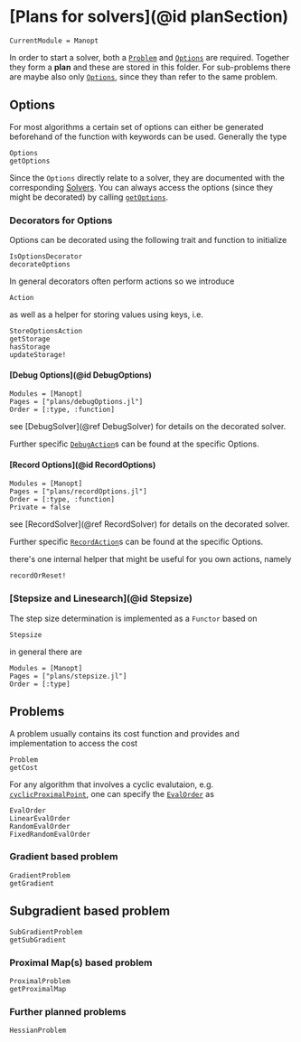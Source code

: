 # [Plans for solvers](@id planSection)

```@meta
CurrentModule = Manopt
```

In order to start a solver, both a [`Problem`](@ref) and [`Options`](@ref) are required.
Together they form a __plan__ and these are stored in this folder. For
sub-problems there are maybe also only [`Options`](@ref), since they than refer to the
same problem.

## Options

For most algorithms a certain set of options can either be
generated beforehand of the function with keywords can be used.
Generally the type

```@docs
Options
getOptions
```

Since the `Options` directly relate to a solver, they are documented with the
corresponding [Solvers](@ref).
You can always access the options (since they
might be decorated) by calling [`getOptions`](@ref).

### Decorators for Options

Options can be decorated using the following trait and function to initialize 

```@docs
IsOptionsDecorator
decorateOptions
```

In general decorators often perform actions so we introduce

```@docs
Action
```

as well as a helper for storing values using keys, i.e.

```@docs
StoreOptionsAction
getStorage
hasStorage
updateStorage!
```

#### [Debug Options](@id DebugOptions)

```@autodocs
Modules = [Manopt]
Pages = ["plans/debugOptions.jl"]
Order = [:type, :function]
```

see [DebugSolver](@ref DebugSolver) for details on the decorated solver.

Further specific [`DebugAction`](@ref)s can be found at the specific Options.

#### [Record Options](@id RecordOptions)

```@autodocs
Modules = [Manopt]
Pages = ["plans/recordOptions.jl"]
Order = [:type, :function]
Private = false
```

see [RecordSolver](@ref RecordSolver) for details on the decorated solver.

Further specific [`RecordAction`](@ref)s can be found at the specific Options.

there's one internal helper that might be useful for you own actions, namely

```@docs
recordOrReset!
```

### [Stepsize and Linesearch](@id Stepsize)
The step size determination is implemented as a `Functor` based on
```@docs
Stepsize
```
in general there are

```@autodocs
Modules = [Manopt]
Pages = ["plans/stepsize.jl"]
Order = [:type]
```

## Problems
A problem usually contains its cost function and provides and
implementation to access the cost
```@docs
Problem
getCost
```

For any algorithm that involves a cyclic evalutaion, e.g.
[`cyclicProximalPoint`](@ref), one can specify the [`EvalOrder`](@ref) as
```@docs
EvalOrder
LinearEvalOrder
RandomEvalOrder
FixedRandomEvalOrder
```

### Gradient based problem
```@docs
GradientProblem
getGradient
```

## Subgradient based problem
```@docs
SubGradientProblem
getSubGradient
```

### Proximal Map(s) based problem
```@docs
ProximalProblem
getProximalMap
```

### Further planned problems
```@docs
HessianProblem
```
